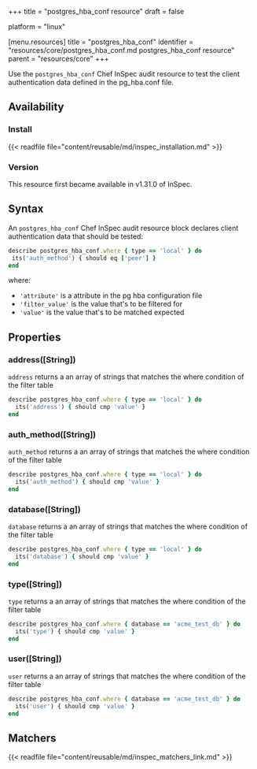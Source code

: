 +++
title = "postgres_hba_conf resource"
draft = false

platform = "linux"

[menu.resources]
    title = "postgres_hba_conf"
    identifier = "resources/core/postgres_hba_conf.md postgres_hba_conf resource"
    parent = "resources/core"
+++

Use the `postgres_hba_conf` Chef InSpec audit resource to test the client authentication data defined in the pg_hba.conf file.

## Availability

### Install

{{< readfile file="content/reusable/md/inspec_installation.md" >}}

### Version

This resource first became available in v1.31.0 of InSpec.

## Syntax

An `postgres_hba_conf` Chef InSpec audit resource block declares client authentication data that should be tested:

```ruby
describe postgres_hba_conf.where { type == 'local' } do
 its('auth_method') { should eq ['peer'] }
end
```

where:

- `'attribute'` is a attribute in the pg hba configuration file
- `'filter_value'` is the value that's to be filtered for
- `'value'` is the value that's to be matched expected

## Properties

### address([String])

`address` returns a an array of strings that matches the where condition of the filter table

```ruby
describe postgres_hba_conf.where { type == 'local' } do
  its('address') { should cmp 'value' }
end
```

### auth_method([String])

`auth_method` returns a an array of strings that matches the where condition of the filter table

```ruby
describe postgres_hba_conf.where { type == 'local' } do
  its('auth_method') { should cmp 'value' }
end
```

### database([String])

`database` returns a an array of strings that matches the where condition of the filter table

```ruby
describe postgres_hba_conf.where { type == 'local' } do
  its('database') { should cmp 'value' }
end
```

### type([String])

`type` returns a an array of strings that matches the where condition of the filter table

```ruby
describe postgres_hba_conf.where { database == 'acme_test_db' } do
  its('type') { should cmp 'value' }
end
```

### user([String])

`user` returns a an array of strings that matches the where condition of the filter table

```ruby
describe postgres_hba_conf.where { database == 'acme_test_db' } do
  its('user') { should cmp 'value' }
end
```

## Matchers

{{< readfile file="content/reusable/md/inspec_matchers_link.md" >}}

